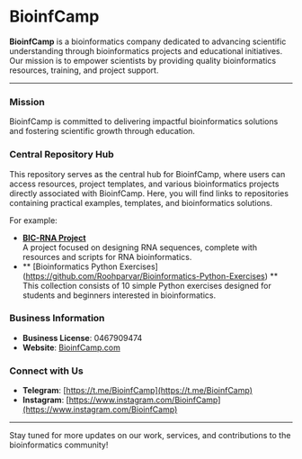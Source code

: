 # BioinfCamp

**BioinfCamp** is a bioinformatics company dedicated to advancing scientific understanding through bioinformatics projects and educational initiatives. Our mission is to empower scientists by providing quality bioinformatics resources, training, and project support.

---

### Mission
BioinfCamp is committed to delivering impactful bioinformatics solutions and fostering scientific growth through education.

### Central Repository Hub
This repository serves as the central hub for BioinfCamp, where users can access resources, project templates, and various bioinformatics projects directly associated with BioinfCamp. Here, you will find links to repositories containing practical examples, templates, and bioinformatics solutions. 

For example:
- **[BIC-RNA Project](https://github.com/Roohparvar/BIC-RNA)**  
  A project focused on designing RNA sequences, complete with resources and scripts for RNA bioinformatics.
- ** [Bioinformatics Python Exercises] (https://github.com/Roohparvar/Bioinformatics-Python-Exercises) **
  This collection consists of 10 simple Python exercises designed for students and beginners interested in bioinformatics.

### Business Information
- **Business License**: 0467909474
- **Website**: [BioinfCamp.com](http://bioinfcamp.com)

### Connect with Us
- **Telegram**: [https://t.me/BioinfCamp](https://t.me/BioinfCamp)
- **Instagram**: [https://www.instagram.com/BioinfCamp](https://www.instagram.com/BioinfCamp)

---

Stay tuned for more updates on our work, services, and contributions to the bioinformatics community!
